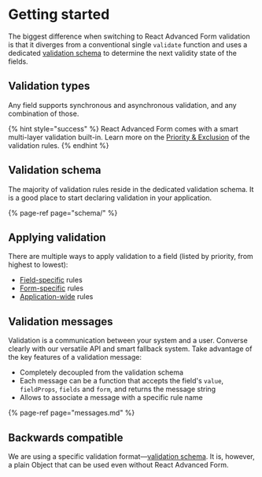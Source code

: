 # Getting started

The biggest difference when switching to React Advanced Form validation is that it diverges from a conventional single `validate` function and uses a dedicated [validation schema](schema/) to determine the next validity state of the fields.

## Validation types

Any field supports synchronous and asynchronous validation, and any combination of those.

{% hint style="success" %}
React Advanced Form comes with a smart multi-layer validation built-in. Learn more on the [Priority & Exclusion](schema/#priority-and-exclusion) of the validation rules.
{% endhint %}

## Validation schema

The majority of validation rules reside in the dedicated validation schema. It is a good place to start declaring validation in your application.

{% page-ref page="schema/" %}

## Applying validation

There are multiple ways to apply validation to a field \(listed by priority, from highest to lowest\):

* [Field-specific](../components/field/props/rule.md) rules
* [Form-specific](../components/form/props/rules.md) rules
* [Application-wide](../components/form-provider.md) rules

## Validation messages

Validation is a communication between your system and a user. Converse clearly with our versatile API and smart fallback system. Take advantage of the key features of a validation message:

* Completely decoupled from the validation schema
* Each message can be a function that accepts the field's `value`, `fieldProps`, `fields` and `form`, and returns the message string
* Allows to associate a message with a specific rule name

{% page-ref page="messages.md" %}

## Backwards compatible

We are using a specific validation format—[validation schema](schema/). It is, however, a plain Object that can be used even without React Advanced Form.

